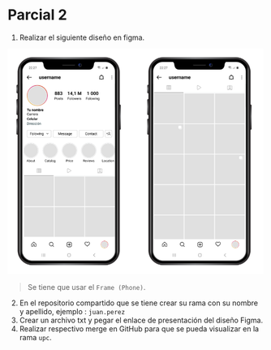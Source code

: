 # Parcial 2

1. Realizar el siguiente diseño en figma.

![image](img.png)

> Se tiene que usar el `Frame (Phone)`.

2. En el repositorio compartido que se tiene crear su rama con su nombre y apellido, ejemplo : `juan.perez`
3. Crear un archivo txt y pegar el enlace de presentación del diseño Figma.
4. Realizar respectivo merge en GitHub para que se pueda visualizar en la rama `upc`.
